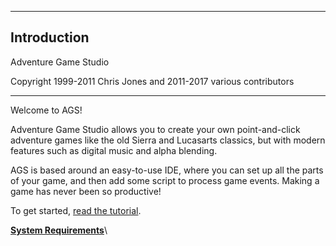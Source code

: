[]()


------------------------------------------------------------------------

Introduction
------------

Adventure Game Studio

Copyright 1999-2011 Chris Jones and 2011-2017 various contributors

------------------------------------------------------------------------

Welcome to AGS!

Adventure Game Studio allows you to create your own point-and-click
adventure games like the old Sierra and Lucasarts classics, but with
modern features such as digital music and alpha blending.

AGS is based around an easy-to-use IDE, where you can set up all the
parts of your game, and then add some script to process game events.
Making a game has never been so productive!

To get started, [read the tutorial](ags9#StartingOff).

[**System Requirements**](ags3#topic2)\

